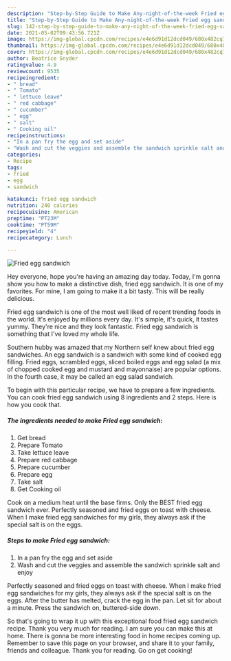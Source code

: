 ```yaml
---
description: "Step-by-Step Guide to Make Any-night-of-the-week Fried egg sandwich"
title: "Step-by-Step Guide to Make Any-night-of-the-week Fried egg sandwich"
slug: 142-step-by-step-guide-to-make-any-night-of-the-week-fried-egg-sandwich
date: 2021-05-02T09:43:56.721Z
image: https://img-global.cpcdn.com/recipes/e4e6d91d12dcd049/680x482cq70/fried-egg-sandwich-recipe-main-photo.jpg
thumbnail: https://img-global.cpcdn.com/recipes/e4e6d91d12dcd049/680x482cq70/fried-egg-sandwich-recipe-main-photo.jpg
cover: https://img-global.cpcdn.com/recipes/e4e6d91d12dcd049/680x482cq70/fried-egg-sandwich-recipe-main-photo.jpg
author: Beatrice Snyder
ratingvalue: 4.9
reviewcount: 9535
recipeingredient:
- " bread"
- " Tomato"
- " lettuce leave"
- " red cabbage"
- " cucumber"
- " egg"
- " salt"
- " Cooking oil"
recipeinstructions:
- "In a pan fry the egg and set aside"
- "Wash and cut the veggies and assemble the sandwich sprinkle salt and enjoy"
categories:
- Recipe
tags:
- fried
- egg
- sandwich

katakunci: fried egg sandwich 
nutrition: 240 calories
recipecuisine: American
preptime: "PT23M"
cooktime: "PT59M"
recipeyield: "4"
recipecategory: Lunch

---
```



![Fried egg sandwich](https://img-global.cpcdn.com/recipes/e4e6d91d12dcd049/680x482cq70/fried-egg-sandwich-recipe-main-photo.jpg)

Hey everyone, hope you're having an amazing day today. Today, I'm gonna show you how to make a distinctive dish, fried egg sandwich. It is one of my favorites. For mine, I am going to make it a bit tasty. This will be really delicious.

Fried egg sandwich is one of the most well liked of recent trending foods in the world. It's enjoyed by millions every day. It's simple, it's quick, it tastes yummy. They're nice and they look fantastic. Fried egg sandwich is something that I've loved my whole life.

Southern hubby was amazed that my Northern self knew about fried egg sandwiches. An egg sandwich is a sandwich with some kind of cooked egg filling. Fried eggs, scrambled eggs, sliced boiled eggs and egg salad (a mix of chopped cooked egg and mustard and mayonnaise) are popular options. In the fourth case, it may be called an egg salad sandwich.


To begin with this particular recipe, we have to prepare a few ingredients. You can cook fried egg sandwich using 8 ingredients and 2 steps. Here is how you cook that.

<!--inarticleads1-->

##### The ingredients needed to make Fried egg sandwich:

1. Get  bread
1. Prepare  Tomato
1. Take  lettuce leave
1. Prepare  red cabbage
1. Prepare  cucumber
1. Prepare  egg
1. Take  salt
1. Get  Cooking oil


Cook on a medium heat until the base firms. Only the BEST fried egg sandwich ever. Perfectly seasoned and fried eggs on toast with cheese. When I make fried egg sandwiches for my girls, they always ask if the special salt is on the eggs. 

<!--inarticleads2-->

##### Steps to make Fried egg sandwich:

1. In a pan fry the egg and set aside
1. Wash and cut the veggies and assemble the sandwich sprinkle salt and enjoy


Perfectly seasoned and fried eggs on toast with cheese. When I make fried egg sandwiches for my girls, they always ask if the special salt is on the eggs. After the butter has melted, crack the egg in the pan. Let sit for about a minute. Press the sandwich on, buttered-side down. 

So that's going to wrap it up with this exceptional food fried egg sandwich recipe. Thank you very much for reading. I am sure you can make this at home. There is gonna be more interesting food in home recipes coming up. Remember to save this page on your browser, and share it to your family, friends and colleague. Thank you for reading. Go on get cooking!
